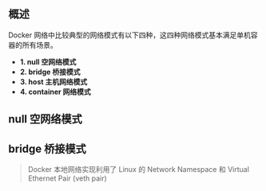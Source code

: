 ## 概述
Docker 网络中比较典型的网络模式有以下四种，这四种网络模式基本满足单机容器的所有场景。    
- **1. null 空网络模式**  
- **2. bridge 桥接模式**  
- **3. host 主机网络模式**  
- **4. container 网络模式**

## null 空网络模式

## bridge 桥接模式
>  Docker 本地网络实现利用了 Linux 的 Network Namespace 和 Virtual Ethernet Pair (veth pair)